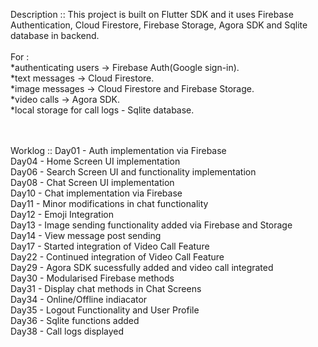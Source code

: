 Description :: 
This project is built on Flutter SDK and it uses Firebase Authentication, Cloud Firestore, Firebase Storage, Agora SDK and Sqlite database in backend.<br /><br />
For :<br />
    *authenticating users -> Firebase Auth(Google sign-in).<br />
    *text messages -> Cloud Firestore.<br />
    *image messages -> Cloud Firestore and Firebase Storage.<br />
    *video calls -> Agora SDK.<br />
    *local storage for call logs - Sqlite database.<br />


<br /><br /> Worklog ::
Day01 - Auth implementation via Firebase<br />
Day04 - Home Screen UI implementation<br />
Day06 - Search Screen UI and functionality implementation<br />
Day08 - Chat Screen UI implementation<br />
Day10 - Chat implementation via Firebase<br />
Day11 - Minor modifications in chat functionality<br />
Day12 - Emoji Integration<br />
Day13 - Image sending functionality added via Firebase and Storage<br />
Day14 - View message post sending<br />
Day17 - Started integration of Video Call Feature<br />
Day22 - Continued integration of Video Call Feature<br />
Day29 - Agora SDK sucessfully added and video call integrated<br />
Day30 - Modularised Firebase methods<br />
Day31 - Display chat methods in Chat Screens<br />
Day34 - Online/Offline indiacator<br />
Day35 - Logout Functionality and User Profile<br />
Day36 - Sqlite functions added<br />
Day38 - Call logs displayed<br />